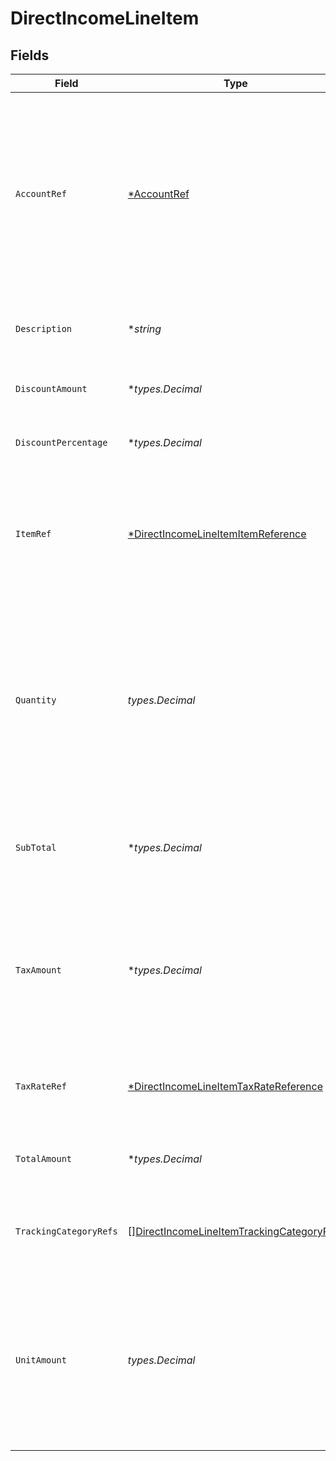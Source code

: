 # DirectIncomeLineItem


## Fields

| Field                                                                                                                                                     | Type                                                                                                                                                      | Required                                                                                                                                                  | Description                                                                                                                                               |
| --------------------------------------------------------------------------------------------------------------------------------------------------------- | --------------------------------------------------------------------------------------------------------------------------------------------------------- | --------------------------------------------------------------------------------------------------------------------------------------------------------- | --------------------------------------------------------------------------------------------------------------------------------------------------------- |
| `AccountRef`                                                                                                                                              | [*AccountRef](../../models/shared/accountref.md)                                                                                                          | :heavy_minus_sign:                                                                                                                                        | Data types that reference an account, for example bill and invoice line items, use an accountRef that includes the ID and name of the linked account.     |
| `Description`                                                                                                                                             | **string*                                                                                                                                                 | :heavy_minus_sign:                                                                                                                                        | A user-friendly name of the goods or services.                                                                                                            |
| `DiscountAmount`                                                                                                                                          | **types.Decimal*                                                                                                                                          | :heavy_minus_sign:                                                                                                                                        | Discount amount for the line before tax.                                                                                                                  |
| `DiscountPercentage`                                                                                                                                      | **types.Decimal*                                                                                                                                          | :heavy_minus_sign:                                                                                                                                        | Discount percentage for the line before tax.                                                                                                              |
| `ItemRef`                                                                                                                                                 | [*DirectIncomeLineItemItemReference](../../models/shared/directincomelineitemitemreference.md)                                                            | :heavy_minus_sign:                                                                                                                                        | Reference to the product, service type, or inventory item to which the direct cost is linked.                                                             |
| `Quantity`                                                                                                                                                | *types.Decimal*                                                                                                                                           | :heavy_check_mark:                                                                                                                                        | The number of units of goods or services received.<br/><br/>Note: If the platform does not provide this information, the quantity will be mapped as 1.    |
| `SubTotal`                                                                                                                                                | **types.Decimal*                                                                                                                                          | :heavy_minus_sign:                                                                                                                                        | The amount of the line, inclusive of discounts, but exclusive of tax.                                                                                     |
| `TaxAmount`                                                                                                                                               | **types.Decimal*                                                                                                                                          | :heavy_minus_sign:                                                                                                                                        | The amount of tax for the line.<br/>Note: If the platform does not provide this information, the quantity will be mapped as 0.00.                         |
| `TaxRateRef`                                                                                                                                              | [*DirectIncomeLineItemTaxRateReference](../../models/shared/directincomelineitemtaxratereference.md)                                                      | :heavy_minus_sign:                                                                                                                                        | Reference to the tax rate to which the line item is linked.                                                                                               |
| `TotalAmount`                                                                                                                                             | **types.Decimal*                                                                                                                                          | :heavy_minus_sign:                                                                                                                                        | The total amount of the line, including tax.                                                                                                              |
| `TrackingCategoryRefs`                                                                                                                                    | [][DirectIncomeLineItemTrackingCategoryRefs](../../models/shared/directincomelineitemtrackingcategoryrefs.md)                                             | :heavy_minus_sign:                                                                                                                                        | An array of categories against which this direct cost is tracked.                                                                                         |
| `UnitAmount`                                                                                                                                              | *types.Decimal*                                                                                                                                           | :heavy_check_mark:                                                                                                                                        | The price of each unit of goods or services.<br/>Note: If the platform does not provide this information, the unit amount will be mapped to the total amount. |